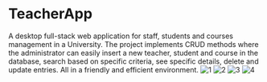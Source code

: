 # TeacherApp
A desktop full-stack web application for staff, students and courses management in a University. The project implements CRUD methods where the administrator can easily insert a new teacher, student and course in the database, search based on specific criteria, see specific details, delete and update entries. All in a friendly and efficient environment.
![1](https://user-images.githubusercontent.com/22822384/199845969-28454d7c-4cdb-4ffb-8af2-bdda4b55b8ee.png)
![2](https://user-images.githubusercontent.com/22822384/199846012-7f4f0321-2d9f-4f7a-99d7-f155fd3d07fe.png)
![3](https://user-images.githubusercontent.com/22822384/199846020-e5f47acc-e93c-4c36-b4ee-ab8bf14cee44.png)
![4](https://user-images.githubusercontent.com/22822384/199846026-0b3ab8cf-ae47-407c-b932-fe01e754d182.png)
